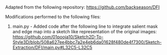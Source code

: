 Adapted from the following repository: https://github.com/backseason/DFI 

Modifications performed to the following files: 
1. main.py - Added code after the following line to integrate salient mask and edge map into a sketch like representation of the original images: https://github.com/01pooja10/Sketch2D-To-Style3D/blob/508a627ee4bbc7a2e4eb6da01628f480de4f7300/Sketch-Extraction/DFI/main.py#L32C5-L32C5  
